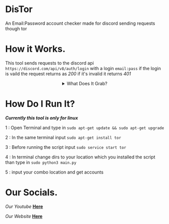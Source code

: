 # DisTor
An Email:Password account checker made for discord sending requests though tor


# How it Works.

This tool sends requests to the discord api `https://discord.com/api/v8/auth/login` with a login `email:pass` if the login is vaild the request returns as *200* if it's invalid it returns *401* 

<details style='text-align: center;' align='center'>
  <summary>What Does It Grab?</summary>
  <p style="text-align: center;"align="center"> Username & Tag </p>
  <p style="text-align: center;"align="center"> Nitro Status</p>
  <p style="text-align: center;"align="center"> Current Guilds & Freinds</p>
  <p style="text-align: center;"align="center"> Creidit cards, First Name, Last name, Billing Address, and more</p>
</details>

# How Do I Run It?
***Currently this tool is only for linux***

1 : Open Terminal and type in `sudo apt-get update && sudo apt-get upgrade`

2 : In the same terminal input `sudo apt-get install tor`

3 : Before running the script input `sudo service start tor`

4 : In terminal change dirs to your location which you installed the script than type in `sudo python3 main.py`

5 : input your combo location and get accounts


# Our Socials.

*Our Youtube* [__Here__](https://www.youtube.com/c/XAnarchy666)

*Our Website* [__Here__](https://lovejuul.com)
